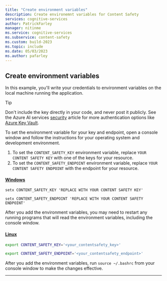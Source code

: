 ```yaml
---
title: "Create environment variables"
description: Create environemnt variables for Content Safety
services: cognitive-services
author: PatrickFarley
manager: nitinme
ms.service: cognitive-services
ms.subservice: content-safety
ms.custom: build-2023
ms.topic: include
ms.date: 05/03/2023
ms.author: pafarley
---
```


## Create environment variables 

In this example, you'll write your credentials to environment variables on the local machine running the application.

> [!TIP]
> Don't include the key directly in your code, and never post it publicly. See the Azure AI services [security](../../security-features.md) article for more authentication options like [Azure Key Vault](../../use-key-vault.md). 

To set the environment variable for your key and endpoint, open a console window and follow the instructions for your operating system and development environment.

1. To set the `CONTENT_SAFETY_KEY` environment variable, replace `YOUR CONTENT SAFETY KEY` with one of the keys for your resource.
2. To set the `CONTENT_SAFETY_ENDPOINT` environment variable, replace `YOUR CONTENT SAFETY ENDPOINT` with the endpoint for your resource.

#### [Windows](#tab/windows)

```console
setx CONTENT_SAFETY_KEY 'REPLACE WITH YOUR CONTENT SAFETY KEY'
```

```console
setx CONTENT_SAFETY_ENDPOINT 'REPLACE WITH YOUR CONTENT SAFETY ENDPOINT'
```

After you add the environment variables, you may need to restart any running programs that will read the environment variables, including the console window.

#### [Linux](#tab/linux)

```bash
export CONTENT_SAFETY_KEY='<your_contentsafety_key>'
```

```bash
export CONTENT_SAFETY_ENDPOINT='<your_contentsafety_endpoint>'
```

After you add the environment variables, run `source ~/.bashrc` from your console window to make the changes effective.

---
